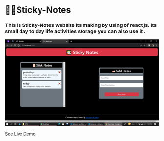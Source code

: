 # ✍🏻Sticky-Notes

### This is Sticky-Notes website its making by using of react js. its small  day to day life activities storage you can also use it .

![Live Preview](./public/Screenshot/sticky-notes.png)

[See Live Demo](https://notes-sticky-app.netlify.app/)
